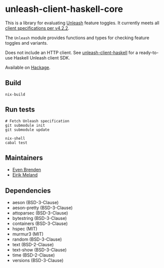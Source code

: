 # unleash-client-haskell-core

This is a library for evaluating [Unleash](https://www.getunleash.io/) feature toggles. It currently meets all [client specifications per v4.2.2](https://github.com/Unleash/client-specification/releases/tag/v4.2.2).

The `Unleash` module provides functions and types for checking feature toggles and variants.

Does not include an HTTP client. See [unleash-client-haskell](https://github.com/finn-no/unleash-client-haskell) for a ready-to-use Haskell Unleash client SDK.

Available on [Hackage](https://hackage.haskell.org/package/unleash-client-haskell-core).

## Build

```
nix-build
```

## Run tests

```
# Fetch Unleash specification
git submodule init
git submodule update

nix-shell
cabal test
```

## Maintainers

- [Even Brenden](mailto:uch@anythingexternal.com)
- [Eirik Meland](mailto:eirik.meland@gmail.com)

## Dependencies

- aeson (BSD-3-Clause)
- aeson-pretty (BSD-3-Clause)
- attoparsec (BSD-3-Clause)
- bytestring (BSD-3-Clause)
- containers (BSD-3-Clause)
- hspec (MIT)
- murmur3 (MIT)
- random (BSD-3-Clause)
- text (BSD-2-Clause)
- text-show (BSD-3-Clause)
- time (BSD-2-Clause)
- versions (BSD-3-Clause)
